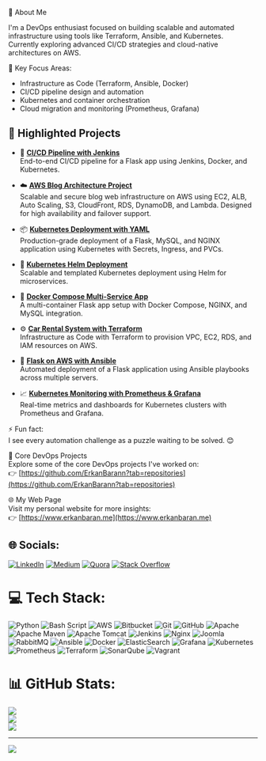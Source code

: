 💫 About Me

I'm a DevOps enthusiast focused on building scalable and automated infrastructure using tools like Terraform, Ansible, and Kubernetes.  
Currently exploring advanced CI/CD strategies and cloud-native architectures on AWS.

💬 Key Focus Areas:
- Infrastructure as Code (Terraform, Ansible, Docker)
- CI/CD pipeline design and automation
- Kubernetes and container orchestration
- Cloud migration and monitoring (Prometheus, Grafana)

## 📌 Highlighted Projects

- 🚀 **[CI/CD Pipeline with Jenkins](https://github.com/ErkanBarann/Jenkins-Rental-car-Project)**  
  End-to-end CI/CD pipeline for a Flask app using Jenkins, Docker, and Kubernetes.

- ☁️ **[AWS Blog Architecture Project](https://github.com/ErkanBarann/aws-blog-architecture)**  
  Scalable and secure blog web infrastructure on AWS using EC2, ALB, Auto Scaling, S3, CloudFront, RDS, DynamoDB, and Lambda. Designed for high availability and failover support.

- 📦 **[Kubernetes Deployment with YAML](https://github.com/ErkanBarann/kubernetes-yaml-deployment)**  
  Production-grade deployment of a Flask, MySQL, and NGINX application using Kubernetes with Secrets, Ingress, and PVCs.

- 🎯 **[Kubernetes Helm Deployment](https://github.com/ErkanBarann/flask-mysql-helm-chart)**  
  Scalable and templated Kubernetes deployment using Helm for microservices.

- 🧩 **[Docker Compose Multi-Service App](https://github.com/ErkanBarann/Docker-compose)**  
  A multi-container Flask app setup with Docker Compose, NGINX, and MySQL integration.

- ⚙️ **[Car Rental System with Terraform](https://github.com/ErkanBarann/car-rental-system-with-terraform)**  
  Infrastructure as Code with Terraform to provision VPC, EC2, RDS, and IAM resources on AWS.

- 🔧 **[Flask on AWS with Ansible](https://github.com/ErkanBarann/flask-on-aws-with-ansible)**  
  Automated deployment of a Flask application using Ansible playbooks across multiple servers.

- 📈 **[Kubernetes Monitoring with Prometheus & Grafana](https://github.com/ErkanBarann/prometheus-and-grafana-monitoring)**  
  Real-time metrics and dashboards for Kubernetes clusters with Prometheus and Grafana.



⚡ Fun fact:  
I see every automation challenge as a puzzle waiting to be solved. 😊

📁 Core DevOps Projects  
Explore some of the core DevOps projects I've worked on:  
👉 [https://github.com/ErkanBarann?tab=repositories](https://github.com/ErkanBarann?tab=repositories)

🌐 My Web Page  
Visit my personal website for more insights:  
👉 [https://www.erkanbaran.me](https://www.erkanbaran.me)



## 🌐 Socials:
[![LinkedIn](https://img.shields.io/badge/LinkedIn-%230077B5.svg?logo=linkedin&logoColor=white)](https://linkedin.com/in/erkan-baran) [![Medium](https://img.shields.io/badge/Medium-12100E?logo=medium&logoColor=white)](https://medium.com/@@baranerk) [![Quora](https://img.shields.io/badge/Quora-%23B92B27.svg?logo=Quora&logoColor=white)](https://quora.com/profile/baranerk) [![Stack Overflow](https://img.shields.io/badge/-Stackoverflow-FE7A16?logo=stack-overflow&logoColor=white)](https://stackoverflow.com/users/28774963) 

# 💻 Tech Stack:
![Python](https://img.shields.io/badge/python-3670A0?style=for-the-badge&logo=python&logoColor=ffdd54) ![Bash Script](https://img.shields.io/badge/bash_script-%23121011.svg?style=for-the-badge&logo=gnu-bash&logoColor=white) ![AWS](https://img.shields.io/badge/AWS-%23FF9900.svg?style=for-the-badge&logo=amazon-aws&logoColor=white) ![Bitbucket](https://img.shields.io/badge/bitbucket-%230047B3.svg?style=for-the-badge&logo=bitbucket&logoColor=white) ![Git](https://img.shields.io/badge/git-%23F05033.svg?style=for-the-badge&logo=git&logoColor=white) ![GitHub](https://img.shields.io/badge/github-%23121011.svg?style=for-the-badge&logo=github&logoColor=white) ![Apache](https://img.shields.io/badge/apache-%23D42029.svg?style=for-the-badge&logo=apache&logoColor=white) ![Apache Maven](https://img.shields.io/badge/Apache%20Maven-C71A36?style=for-the-badge&logo=Apache%20Maven&logoColor=white) ![Apache Tomcat](https://img.shields.io/badge/apache%20tomcat-%23F8DC75.svg?style=for-the-badge&logo=apache-tomcat&logoColor=black) ![Jenkins](https://img.shields.io/badge/jenkins-%232C5263.svg?style=for-the-badge&logo=jenkins&logoColor=white) ![Nginx](https://img.shields.io/badge/nginx-%23009639.svg?style=for-the-badge&logo=nginx&logoColor=white) ![Joomla](https://img.shields.io/badge/joomla-%235091CD.svg?style=for-the-badge&logo=joomla&logoColor=white) ![RabbitMQ](https://img.shields.io/badge/rabbitmq-FF6600?style=for-the-badge&logo=rabbitmq&logoColor=white) ![Ansible](https://img.shields.io/badge/ansible-%231A1918.svg?style=for-the-badge&logo=ansible&logoColor=white) ![Docker](https://img.shields.io/badge/docker-%230db7ed.svg?style=for-the-badge&logo=docker&logoColor=white) ![ElasticSearch](https://img.shields.io/badge/-ElasticSearch-005571?style=for-the-badge&logo=elasticsearch) ![Grafana](https://img.shields.io/badge/grafana-%23F46800.svg?style=for-the-badge&logo=grafana&logoColor=white) ![Kubernetes](https://img.shields.io/badge/kubernetes-%23326ce5.svg?style=for-the-badge&logo=kubernetes&logoColor=white) ![Prometheus](https://img.shields.io/badge/Prometheus-E6522C?style=for-the-badge&logo=Prometheus&logoColor=white) ![Terraform](https://img.shields.io/badge/terraform-%235835CC.svg?style=for-the-badge&logo=terraform&logoColor=white) ![SonarQube](https://img.shields.io/badge/SonarQube-black?style=for-the-badge&logo=sonarqube&logoColor=4E9BCD) ![Vagrant](https://img.shields.io/badge/vagrant-%231563FF.svg?style=for-the-badge&logo=vagrant&logoColor=white)
# 📊 GitHub Stats:
![](https://github-readme-stats.vercel.app/api?username=ErkanBarann&theme=tokyonight&hide_border=false&include_all_commits=true&count_private=false)<br/>
![](https://github-readme-streak-stats.herokuapp.com/?user=ErkanBarann&theme=tokyonight&hide_border=false)<br/>
![](https://github-readme-stats.vercel.app/api/top-langs/?username=ErkanBarann&theme=tokyonight&hide_border=false&include_all_commits=true&count_private=false&layout=compact)

---
[![](https://visitcount.itsvg.in/api?id=ErkanBarann&icon=0&color=0)](https://visitcount.itsvg.in)

<!-- Proudly created with GPRM ( https://gprm.itsvg.in ) -->
